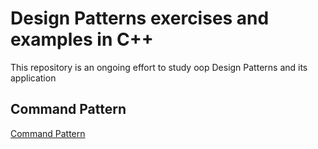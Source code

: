 # Design Patterns exercises and examples in C++

This repository is an ongoing effort to study oop Design Patterns and its application

## Command Pattern

[Command Pattern](command-pattern/README.md)
